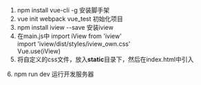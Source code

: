 1. npm install vue-cli -g  安装脚手架  
2. vue init webpack vue_test  初始化项目  
3. npm install iview --save  安装iview  
4. 在main.js中
import iView from 'iview'  
import 'iview/dist/styles/iview_own.css'  
Vue.use(iView)  
5. 将自定义的css文件，放入**static**目录下，然后在index.html中引入  
<link rel="stylesheet"  href="../static/stylesheet/common.css"></link>  
6. npm run dev  运行开发服务器
